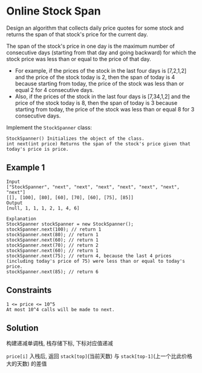 # Online Stock Span

Design an algorithm that collects daily price quotes for some stock and
returns the span of that stock's price for the current day.

The span of the stock's price in one day is the maximum number of consecutive
days (starting from that day and going backward) for which the stock price was
less than or equal to the price of that day.

- For example, if the prices of the stock in the last four days is [7,2,1,2] and
  the price of the stock today is 2, then the span of today is 4 because
  starting from today, the price of the stock was less than or equal 2 for 4
  consecutive days.
- Also, if the prices of the stock in the last four days is [7,34,1,2] and the
  price of the stock today is 8, then the span of today is 3 because starting
  from today, the price of the stock was less than or equal 8 for 3 consecutive
  days.

Implement the `StockSpanner` class:

    StockSpanner() Initializes the object of the class.
    int next(int price) Returns the span of the stock's price given that today's price is price.

## Example 1

```text
Input
["StockSpanner", "next", "next", "next", "next", "next", "next", "next"]
[[], [100], [80], [60], [70], [60], [75], [85]]
Output
[null, 1, 1, 1, 2, 1, 4, 6]

Explanation
StockSpanner stockSpanner = new StockSpanner();
stockSpanner.next(100); // return 1
stockSpanner.next(80); // return 1
stockSpanner.next(60); // return 1
stockSpanner.next(70); // return 2
stockSpanner.next(60); // return 1
stockSpanner.next(75); // return 4, because the last 4 prices (including today's price of 75) were less than or equal to today's price.
stockSpanner.next(85); // return 6
```

## Constraints

    1 <= price <= 10^5
    At most 10^4 calls will be made to next.

## Solution

构建递减单调栈, 栈存储下标, 下标对应值递减

`price[i]` 入栈后, 返回 `stack[top]`(当前天数) 与 `stack[top-1]`(上一个比此价格大的天数) 的差值
